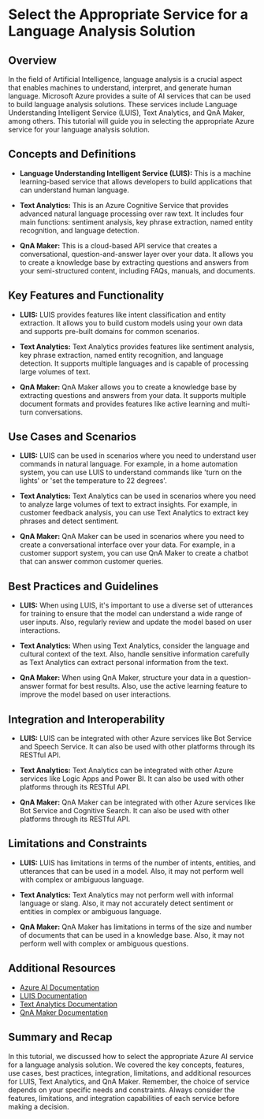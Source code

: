 # Select the Appropriate Service for a Language Analysis Solution

## Overview

In the field of Artificial Intelligence, language analysis is a crucial aspect that enables machines to understand, interpret, and generate human language. Microsoft Azure provides a suite of AI services that can be used to build language analysis solutions. These services include Language Understanding Intelligent Service (LUIS), Text Analytics, and QnA Maker, among others. This tutorial will guide you in selecting the appropriate Azure service for your language analysis solution.

## Concepts and Definitions

- **Language Understanding Intelligent Service (LUIS):** This is a machine learning-based service that allows developers to build applications that can understand human language.

- **Text Analytics:** This is an Azure Cognitive Service that provides advanced natural language processing over raw text. It includes four main functions: sentiment analysis, key phrase extraction, named entity recognition, and language detection.

- **QnA Maker:** This is a cloud-based API service that creates a conversational, question-and-answer layer over your data. It allows you to create a knowledge base by extracting questions and answers from your semi-structured content, including FAQs, manuals, and documents.

## Key Features and Functionality

- **LUIS:** LUIS provides features like intent classification and entity extraction. It allows you to build custom models using your own data and supports pre-built domains for common scenarios.

- **Text Analytics:** Text Analytics provides features like sentiment analysis, key phrase extraction, named entity recognition, and language detection. It supports multiple languages and is capable of processing large volumes of text.

- **QnA Maker:** QnA Maker allows you to create a knowledge base by extracting questions and answers from your data. It supports multiple document formats and provides features like active learning and multi-turn conversations.

## Use Cases and Scenarios

- **LUIS:** LUIS can be used in scenarios where you need to understand user commands in natural language. For example, in a home automation system, you can use LUIS to understand commands like 'turn on the lights' or 'set the temperature to 22 degrees'.

- **Text Analytics:** Text Analytics can be used in scenarios where you need to analyze large volumes of text to extract insights. For example, in customer feedback analysis, you can use Text Analytics to extract key phrases and detect sentiment.

- **QnA Maker:** QnA Maker can be used in scenarios where you need to create a conversational interface over your data. For example, in a customer support system, you can use QnA Maker to create a chatbot that can answer common customer queries.

## Best Practices and Guidelines

- **LUIS:** When using LUIS, it's important to use a diverse set of utterances for training to ensure that the model can understand a wide range of user inputs. Also, regularly review and update the model based on user interactions.

- **Text Analytics:** When using Text Analytics, consider the language and cultural context of the text. Also, handle sensitive information carefully as Text Analytics can extract personal information from the text.

- **QnA Maker:** When using QnA Maker, structure your data in a question-answer format for best results. Also, use the active learning feature to improve the model based on user interactions.

## Integration and Interoperability

- **LUIS:** LUIS can be integrated with other Azure services like Bot Service and Speech Service. It can also be used with other platforms through its RESTful API.

- **Text Analytics:** Text Analytics can be integrated with other Azure services like Logic Apps and Power BI. It can also be used with other platforms through its RESTful API.

- **QnA Maker:** QnA Maker can be integrated with other Azure services like Bot Service and Cognitive Search. It can also be used with other platforms through its RESTful API.

## Limitations and Constraints

- **LUIS:** LUIS has limitations in terms of the number of intents, entities, and utterances that can be used in a model. Also, it may not perform well with complex or ambiguous language.

- **Text Analytics:** Text Analytics may not perform well with informal language or slang. Also, it may not accurately detect sentiment or entities in complex or ambiguous language.

- **QnA Maker:** QnA Maker has limitations in terms of the size and number of documents that can be used in a knowledge base. Also, it may not perform well with complex or ambiguous questions.

## Additional Resources

- [Azure AI Documentation](https://docs.microsoft.com/en-us/azure/cognitive-services/)
- [LUIS Documentation](https://docs.microsoft.com/en-us/azure/cognitive-services/luis/)
- [Text Analytics Documentation](https://docs.microsoft.com/en-us/azure/cognitive-services/text-analytics/)
- [QnA Maker Documentation](https://docs.microsoft.com/en-us/azure/cognitive-services/qnamaker/)

## Summary and Recap

In this tutorial, we discussed how to select the appropriate Azure AI service for a language analysis solution. We covered the key concepts, features, use cases, best practices, integration, limitations, and additional resources for LUIS, Text Analytics, and QnA Maker. Remember, the choice of service depends on your specific needs and constraints. Always consider the features, limitations, and integration capabilities of each service before making a decision.
